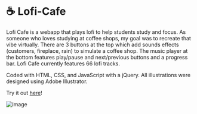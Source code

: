 # ☕ Lofi-Cafe

Lofi Cafe is a webapp that plays lofi to help students study and focus. As someone who loves studying at coffee shops, my goal was to recreate that vibe virtually. There are 3 buttons at the top which add sounds effects (customers, fireplace, rain) to simulate a coffee shop. The music player at the bottom features play/pause and next/previous buttons and a progress bar. Lofi Cafe currently features 66 lofi tracks. 

Coded with HTML, CSS, and JavaScript with a jQuery. All illustrations were designed using Adobe Illustrator.

Try it out [here](https://loficafe-anniecai.netlify.app/)!

![image](https://user-images.githubusercontent.com/63011927/181420736-ea04c686-1757-4c54-9d87-8a3efc84db41.png)
